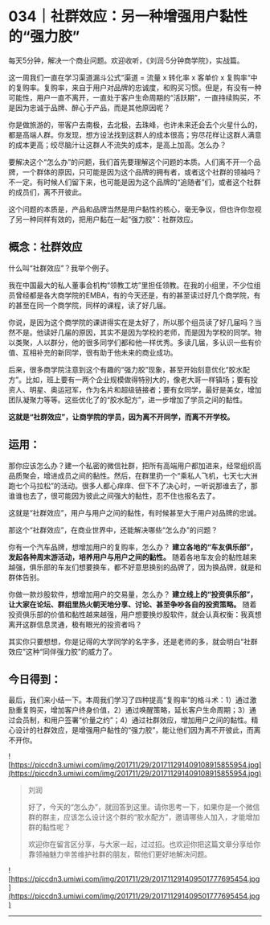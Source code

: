 # 034｜社群效应：另一种增强用户黏性的“强力胶”

每天5分钟，解决一个商业问题。欢迎收听，《刘润·5分钟商学院》，实战篇。

这一周我们一直在学习渠道漏斗公式“渠道 = 流量 x 转化率 x 客单价 x 复购率“中的复购率。复购率，来自于用户对品牌的忠诚度，和购买习惯。但是，有没有一种可能性，用户一直不离开，一直处于客户生命周期的“活跃期”，一直持续购买，不是因为忠诚于品牌、醉心于产品，而是其他原因呢？

你是做旅游的，带客户去南极，去北极，去珠峰，也许未来还会去个火星什么的，都是高端人群。你发现，想方设法找到这群人的成本很高；穷尽花样让这群人满意的成本更高；绞尽脑汁让这群人不流失的成本，是高上加高。怎么办？

要解决这个“怎么办”的问题，我们首先要理解这个问题的本质。人们离不开一个品牌，一个群体的原因，只可能是因为这个品牌的拥有者，或者这个社群的领袖吗？不一定。有时候人们留下来，也可能是因为这个品牌的“追随者”们，或者这个社群的成员们，离不开彼此。

这个问题的本质是，产品和品牌当然是用户黏性的核心，毫无争议，但也许你忽视了另一种同样有效的，把用户黏在一起“强力胶”：社群效应。

## 概念：社群效应

什么叫“社群效应”？我举个例子。

我在中国最大的私人董事会机构“领教工坊”里担任领教。在我的小组里，不少位组员曾经都是各大商学院的EMBA，有的今天还是，有的甚至读过好几个商学院，有的甚至在同一个商学院，同样的课程，读了好几届。

你说，是因为这个商学院的课讲得实在是太好了，所以那个组员读了好几届吗？当然不是。他读好几届的原因，其实不是因为学校的老师，而是因为学校的同学。物以类聚，人以群分，他的很多同学们都和他一样优秀。多读几届，多认识一些有价值、互相补充的新同学，很有助于他未来的商业成功。

后来，很多商学院注意到这个有趣的“强力胶”现象，甚至开始刻意优化“胶水配方”。比如，班上要有一两个企业规模做得特别大的，像老大哥一样镇场；要有投资人、明星、奥运冠军，作为名片和超级链接者；要有女同学，最好是美女，增加团队凝聚力等等。这些优化了的“胶水配方”，进一步增加了学员之间的黏性。

 **这就是“社群效应”，让商学院的学员，因为离不开同学，而离不开学校。**

## 运用：

那你应该怎么办？建一个私密的微信社群，把所有高端用户都加进来，经常组织高品质聚会，增进成员之间的黏性。然后，在群里扔一个“乘私人飞机，七天七大洲跑七个马拉松”的活动。很多人都心痒痒、但下不了决心时，一听说那谁去了，那谁谁也去了，很可能因为彼此之间强大的黏性，忍不住也报名去了。

这就是“社群效应”，用户与用户之间的黏性，有时候甚至大于用户对品牌的忠诚。

那这个“社群效应”，在商业世界中，还能解决哪些“怎么办”的问题？

你有一个汽车品牌，想增加用户的复购率，怎么办？ **建立各地的“车友俱乐部”，发起各种周末游活动，培养用户与用户之间的黏性。** 随着各地车友会的黏性越来越强，俱乐部的车友们想要换车，都不好意思换别的品牌了，因为换品牌，就是和群体告别。

你做一款炒股软件，想增加用户的交易量，怎么办？ **建立线上的“投资俱乐部”，让大家在论坛、群组里热火朝天地分享、讨论、甚至争吵各自的投资策略。** 随着投资俱乐部的价值和黏性越来越强，用户想要换炒股软件，就会认真权衡：我真想离开这群信息灵通，极有眼光的投资者吗？

其实你只要想想，你是记得的大学同学的名字多，还是老师的多，就会明白“社群效应”这种“同伴强力胶”的威力了。

## 今日得到：

最后，我们来小结一下。本周我们学习了四种提高“复购率”的格斗术：1）通过激励重复购买，增加客户终身价值，2）通过唤醒策略，延长客户生命周期；3）通过会员制，和用户签署“价量之约”；4）通过社群效应，增加用户之间的黏性。精心设计的社群效应，是增强用户黏性的“强力胶”，能让他们因为离不开彼此，而离不开你。

![https://piccdn3.umiwi.com/img/201711/29/201711291409108915855954.jpg](https://piccdn3.umiwi.com/img/201711/29/201711291409108915855954.jpg)

> 刘润
> 
> 好了，今天的“怎么办”，就回答到这里。请你思考一下，如果你是一个微信群的群主，应该怎么设计这个群的“胶水配方”，邀请哪些人加入，才能增加群的黏性呢？
> 
> 欢迎你在留言区分享，与大家一起，过过招。也欢迎你把这篇文章分享给你靠领袖魅力辛苦维护社群的朋友，帮他们更好地解决问题。

![https://piccdn3.umiwi.com/img/201711/29/201711291409501777695454.jpg](https://piccdn3.umiwi.com/img/201711/29/201711291409501777695454.jpg)

---

